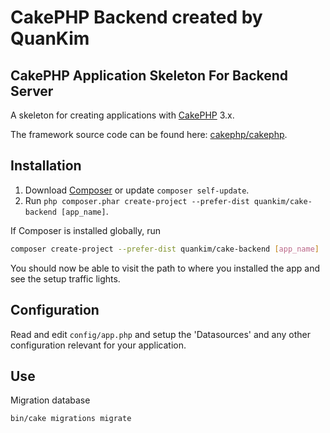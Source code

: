 # CakePHP Backend created by QuanKim

## CakePHP Application Skeleton For Backend Server


A skeleton for creating applications with [CakePHP](http://cakephp.org) 3.x.

The framework source code can be found here: [cakephp/cakephp](https://github.com/cakephp/cakephp).

## Installation

1. Download [Composer](http://getcomposer.org/doc/00-intro.md) or update `composer self-update`.
2. Run `php composer.phar create-project --prefer-dist quankim/cake-backend [app_name]`.

If Composer is installed globally, run
```bash
composer create-project --prefer-dist quankim/cake-backend [app_name]
```

You should now be able to visit the path to where you installed the app and see
the setup traffic lights.

## Configuration

Read and edit `config/app.php` and setup the 'Datasources' and any other
configuration relevant for your application.

## Use
Migration database
```sh
bin/cake migrations migrate
```
